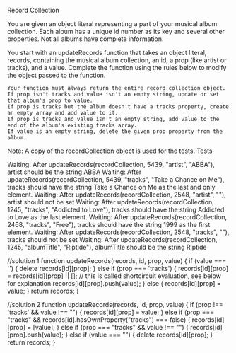 Record Collection

You are given an object literal representing a part of your musical album collection. Each album has a unique id number as its key and several other properties. Not all albums have complete information.

You start with an updateRecords function that takes an object literal, records, containing the musical album collection, an id, a prop (like artist or tracks), and a value. Complete the function using the rules below to modify the object passed to the function.

    Your function must always return the entire record collection object.
    If prop isn't tracks and value isn't an empty string, update or set that album's prop to value.
    If prop is tracks but the album doesn't have a tracks property, create an empty array and add value to it.
    If prop is tracks and value isn't an empty string, add value to the end of the album's existing tracks array.
    If value is an empty string, delete the given prop property from the album.

Note: A copy of the recordCollection object is used for the tests.
Tests

Waiting: After updateRecords(recordCollection, 5439, "artist", "ABBA"), artist should be the string ABBA
Waiting: After updateRecords(recordCollection, 5439, "tracks", "Take a Chance on Me"), tracks should have the string Take a Chance on Me as the last and only element.
Waiting: After updateRecords(recordCollection, 2548, "artist", ""), artist should not be set
Waiting: After updateRecords(recordCollection, 1245, "tracks", "Addicted to Love"), tracks should have the string Addicted to Love as the last element.
Waiting: After updateRecords(recordCollection, 2468, "tracks", "Free"), tracks should have the string 1999 as the first element.
Waiting: After updateRecords(recordCollection, 2548, "tracks", ""), tracks should not be set
Waiting: After updateRecords(recordCollection, 1245, "albumTitle", "Riptide"), albumTitle should be the string Riptide

//solution 1
function updateRecords(records, id, prop, value) {
if (value === '') {
delete records[id][prop];
} else if (prop === 'tracks') {
records[id][prop] = records[id][prop] || []; // this is called shortcircuit evaluation, see below for explanation
records[id][prop].push(value);
} else {
records[id][prop] = value;
}
return records;
}

//solution 2
function updateRecords(records, id, prop, value) {
if (prop !== 'tracks' && value !== "") {
records[id][prop] = value;
} else if (prop === "tracks" && records[id].hasOwnProperty("tracks") === false) {
records[id][prop] = [value];
} else if (prop === "tracks" && value !== "") {
records[id][prop].push(value);
} else if (value === "") {
delete records[id][prop];
}
return records;
}
